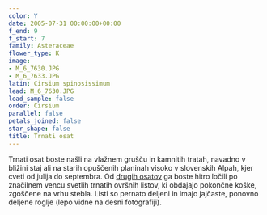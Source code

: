 ```yaml
---
color: Y
date: 2005-07-31 00:00:00+00:00
f_end: 9
f_start: 7
family: Asteraceae
flower_type: K
image:
- M_6_7630.JPG
- M_6_7633.JPG
latin: Cirsium spinosissimum
lead: M_6_7630.JPG
lead_sample: false
order: Cirsium
parallel: false
petals_joined: false
star_shape: false
title: Trnati osat
---
```

Trnati osat boste našli na vlažnem grušču in kamnitih tratah, navadno v bližini staj ali na starih opuščenih planinah visoko v slovenskih Alpah, kjer cveti od julija do septembra. Od [drugih osato](../genus/cirsium/)[v](../genus/cirsium/) ga boste hitro ločili po značilnem vencu svetlih trnatih ovršnih listov, ki obdajajo pokončne koške, zgoščene na vrhu stebla. Listi so pernato deljeni in imajo jajčaste, ponovno deljene roglje (lepo vidne na desni fotografiji).

